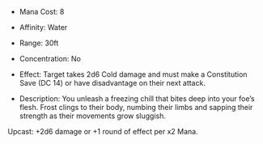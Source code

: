 - Mana Cost: 8
    
- Affinity: Water
    
- Range: 30ft
    
- Concentration: No
    
- Effect: Target takes 2d6 Cold damage and must make a Constitution Save (DC 14) or have disadvantage on their next attack.
    
- Description: You unleash a freezing chill that bites deep into your foe’s flesh. Frost clings to their body, numbing their limbs and sapping their strength as their movements grow sluggish.
    

Upcast: +2d6 damage or +1 round of effect per x2 Mana.